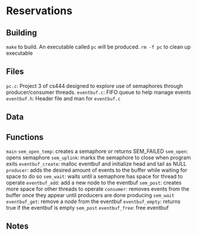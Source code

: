 # Reservations

## Building
`make` to build. An executable called `pc` will be produced.
`rm -f pc` to clean up executable

## Files
`pc.c`: Project 3 of cs444 designed to explore use of semaphores through producer/consumer threads.
`eventbuf.c`: FIFO queue to help manage events
`eventbuf.h`: Header file and man for `eventbuf.c`

## Data


## Functions
`main`
    `sem_open_temp`: creates a semaphore or returns SEM_FAILED 
        `sem_open`: opens semaphore
        `sem_uplink`: marks the semaphore to close when program exits
    `eventbuf_create`: malloc eventbuf and initialize head and tail as NULL
    `producer`: adds the desired amount of events to the buffer while waiting for space to do so
        `sem_wait`: waits until a semaphore has space for thread to operate
        `eventbuf_add`: add a new node to the eventbuf
        `sem_post`: creates more space for other threads to operate
    `consumer`: removes events from the buffer once they appear until producers are done producing
        `sem_wait`
        `eventbuf_get`: remove a node from the eventbuf
        `eventbuf_empty`: returns true if the eventbuf is empty
        `sem_post`
    `eventbuf_free`: free eventbuf

## Notes
